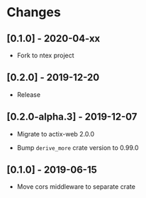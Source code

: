 # Changes

## [0.1.0] - 2020-04-xx

* Fork to ntex project

## [0.2.0] - 2019-12-20

* Release

## [0.2.0-alpha.3] - 2019-12-07

* Migrate to actix-web 2.0.0

* Bump `derive_more` crate version to 0.99.0

## [0.1.0] - 2019-06-15

* Move cors middleware to separate crate
